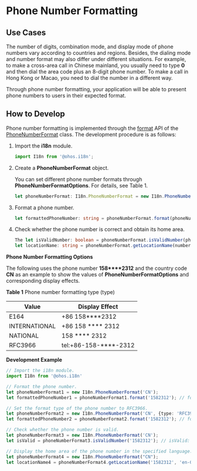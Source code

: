 # Phone Number Formatting

## Use Cases

The number of digits, combination mode, and display mode of phone numbers vary according to countries and regions. Besides, the dialing mode and number format may also differ under different situations. For example, to make a cross-area call in Chinese mainland, you usually need to type **0** and then dial the area code plus an 8-digit phone number. To make a call in Hong Kong or Macao, you need to dial the number in a different way.

Through phone number formatting, your application will be able to present phone numbers to users in their expected format.

## How to Develop

Phone number formatting is implemented through the [format](../reference/apis-localization-kit/js-apis-i18n.md##format8) API of the [PhoneNumberFormat](../reference/apis-localization-kit/js-apis-i18n.md#phonenumberformat8) class. The development procedure is as follows:

1. Import the **i18n** module.
   ```ts
   import I18n from '@ohos.i18n';
   ```

2. Create a **PhoneNumberFormat** object.

   You can set different phone number formats through **PhoneNumberFormatOptions**. For details, see Table 1.

   ```ts
   let phoneNumberFormat: I18n.PhoneNumberFormat = new I18n.PhoneNumberFormat(country: string, options?: PhoneNumberFormatOptions);
   ```

3. Format a phone number.
   ```ts
   let formattedPhoneNumber: string = phoneNumberFormat.format(phoneNumber: string);
   ```

4. Check whether the phone number is correct and obtain its home area.
   ```ts
   The let isValidNumber: boolean = phoneNumberFormat.isValidNumber(phoneNumber: string); // Check whether the phone number is correct.
   let locationName: string = phoneNumberFormat.getLocationName(number: string, locale: string); // Obtain the home area of the phone number.
   ```

**Phone Number Formatting Options**

The following uses the phone number **158\*\*\*\*2312** and the country code **CN** as an example to show the values of **PhoneNumberFormatOptions** and corresponding display effects.

**Table 1** Phone number formatting type (type)

| Value| Display Effect| 
| -------- | -------- |
| E164 | +86 158\*\*\*\*2312 | 
| INTERNATIONAL | +86 158 \*\*\*\* 2312 | 
| NATIONAL | 158 \*\*\*\* 2312 | 
| RFC3966 | tel:+86-158-\*\*\*\*-2312 | 


**Development Example**

```ts
// Import the i18n module.
import I18n from '@ohos.i18n'

// Format the phone number.
let phoneNumberFormat1 = new I18n.PhoneNumberFormat('CN');
let formattedPhoneNumber1 = phoneNumberFormat1.format('1582312'); // formattedPhoneNumber1: 158  2312

// Set the format type of the phone number to RFC3966.
let phoneNumberFormat2 = new I18n.PhoneNumberFormat('CN', {type: 'RFC3966'});
let formattedPhoneNumber2 = phoneNumberFormat2.format('1582312'); // formattedPhoneNumber2: tel:+86-158--2312

// Check whether the phone number is valid.
let phoneNumberFormat3 = new I18n.PhoneNumberFormat('CN');
let isValid = phoneNumberFormat3.isValidNumber('1582312'); // isValid: true

// Display the home area of the phone number in the specified language.
let phoneNumberFormat4 = new I18n.PhoneNumberFormat("CN");
let locationName4 = phoneNumberFormat4.getLocationName('1582312', 'en-GB') // locationName4: XiAn, Shanxi
```
